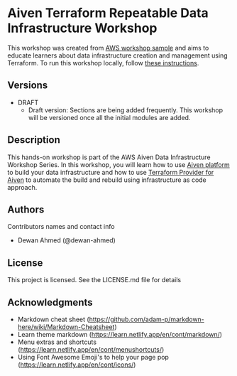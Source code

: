 # Aiven Terraform Repeatable Data Infrastructure Workshop

This workshop was created from [AWS workshop sample](https://aws-samples.github.io/aws-modernization-workshop-sample) and aims to educate learners about data infrastructure creation and management using Terraform. To run this workshop locally, follow [these instructions](https://aws-samples.github.io/aws-modernization-workshop-sample/20_build/3_testing/).

## Versions
 * DRAFT
    * Draft version:
    Sections are being added frequently. This workshop will be versioned once all the initial modules are added.


## Description

 This hands-on workshop is part of the AWS Aiven Data Infrastructure Workshop Series. In this workshop, you will learn how to use [Aiven platform](https://console.aiven.io/signup/email) to build your data infrastructure and how to use [Terraform Provider for Aiven](https://registry.terraform.io/providers/aiven/aiven/latest/docs) to automate the build and rebuild using infrastructure as code approach. 

## Authors

Contributors names and contact info

* Dewan Ahmed (@dewan-ahmed)

## License

This project is licensed. See the LICENSE.md file for details

## Acknowledgments

* Markdown cheat sheet (https://github.com/adam-p/markdown-here/wiki/Markdown-Cheatsheet)
* Learn theme markdown (https://learn.netlify.app/en/cont/markdown/)
* Menu extras and shortcuts (https://learn.netlify.app/en/cont/menushortcuts/) 
* Using Font Awesome Emoji's to help your page pop (https://learn.netlify.app/en/cont/icons/)